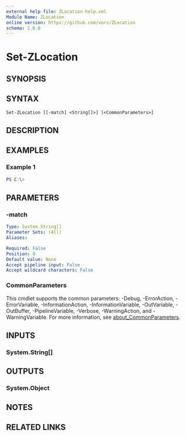 ```yaml
---
external help file: ZLocation-help.xml
Module Name: ZLocation
online version: https://github.com/vors/ZLocation
schema: 2.0.0
---
```


# Set-ZLocation

## SYNOPSIS


## SYNTAX

```
Set-ZLocation [[-match] <String[]>] [<CommonParameters>]
```

## DESCRIPTION


## EXAMPLES

### Example 1
```powershell
PS C:\> 
```



## PARAMETERS

### -match


```yaml
Type: System.String[]
Parameter Sets: (All)
Aliases:

Required: False
Position: 0
Default value: None
Accept pipeline input: False
Accept wildcard characters: False
```

### CommonParameters
This cmdlet supports the common parameters: -Debug, -ErrorAction, -ErrorVariable, -InformationAction, -InformationVariable, -OutVariable, -OutBuffer, -PipelineVariable, -Verbose, -WarningAction, and -WarningVariable. For more information, see [about_CommonParameters](http://go.microsoft.com/fwlink/?LinkID=113216).

## INPUTS

### System.String[]

## OUTPUTS

### System.Object
## NOTES

## RELATED LINKS
